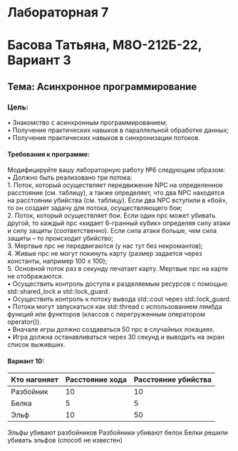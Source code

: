 # Лабораторная 7
# Басова Татьяна, М8О-212Б-22, Вариант 3
## Тема: Асинхронное программирование
### Цель: 
• Знакомство с асинхронным программированием;  
• Получение практических навыков в параллельной обработке данных;  
• Получение практических навыков в синхронизации потоков.  
#### Требования к программе:
Модифицируйте вашу лабораторную работу №6 следующим образом:  
• Должно быть реализовано три потока:  
    1. Поток, который осуществляет передвижение NPC на определенное расстояние
(см. таблицу), а также определяет, что два NPC находятся на расстоянии убийства
(см. таблицу). Если два NPC вступили в «бой», то он создает задачу для потока,
осуществляющего бои;  
    2. Поток, который осуществляет бои. Если один npc может убивать другой, то
каждый npc «кидает 6-гранный кубик» определяя силу атаки и силу защиты
(соответственно). Если сила атаки больше, чем сила защиты – то происходит
убийство;  
    3. Мертвые npc не передвигаются (у нас тут без некромантов);  
    4. Живые npc не могут покинуть карту (размер задается через константы, например
100 x 100);  
    5. Основной поток раз в секунду печатает карту. Мертвые npc на карте не
отображаются.  
• Осуществить контроль доступа к разделяемым ресурсов с помощью std::shared_lock и
std::lock_guard.  
• Осуществить контроль к потоку вывода std::cout через std::lock_guard.  
• Потоки могут запускаться как std::thread с использованием лямбда функций или
функторов (классов с перегруженным оператором operator()).  
• Вначале игры должно создаваться 50 npc в случайных локациях.  
• Игра должна останавливаться через 30 секунд и выводить на экран список выживших.  

#### Вариант 10: 
  
| Кто нагоняет | Расстояние хода | Расстояние убийства |
|--------------|-----------------|---------------------|
| Разбойник    |       10        |         10          |
| Белка        |        5        |          5          |
| Эльф         |       10        |         50          |
  
Эльфы убивают разбойников
Разбойники убивают белок
Белки решили убивать эльфов (способ не
известен)
